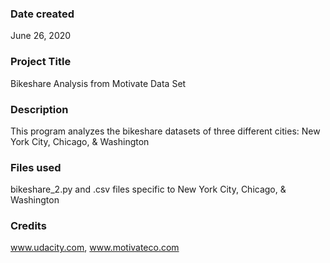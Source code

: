 ### Date created
June 26, 2020

### Project Title
Bikeshare Analysis from Motivate Data Set

### Description
This program analyzes the bikeshare datasets of three different cities: New York City, Chicago, & Washington

### Files used
bikeshare_2.py and .csv files specific to New York City, Chicago, & Washington

### Credits
www.udacity.com, www.motivateco.com

